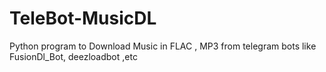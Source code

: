 # TeleBot-MusicDL
Python program to Download Music in FLAC , MP3 from telegram bots like FusionDl_Bot, deezloadbot ,etc
